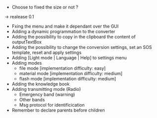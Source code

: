 
- Choose to fixed the size or not ?

-> realease 0.1

- Fxing the menu and make it dependant over the GUI
- Adding a dynamic programmation to the converter
- Adding the possibility to copy in the clipboard the content of outputTextBox
- Adding the possibility to change the conversion settings, set an SOS template, reset and apply settings
- Adding [Light mode | Language | Help] to settings menu
- Adding modes
    - file mode [implementation difficulty: easy]
    - material mode [implementation difficulty: medium]
    - flash mode [implementation difficulty: medium]
- Adding the knowledge book
- Adding transmitting mode (Radio)
    - Emergency band (warning)
    - Other bands
    - Msg protocol for identificication
- Remember to declare parents before children